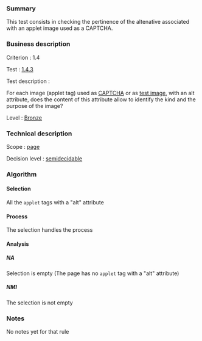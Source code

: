 ### Summary

This test consists in checking the pertinence of the altenative
associated with an applet image used as a CAPTCHA.

### Business description

Criterion : 1.4

Test : [1.4.3](http://www.accessiweb.org/index.php/accessiweb-22-english-version.html#test-1-4-3)

Test description :

For each image (applet tag) used as
[CAPTCHA](http://www.braillenet.org/accessibilite/referentiel-aw21-en/glossaire.php#mcaptcha)
or as [test
image](http://www.braillenet.org/accessibilite/referentiel-aw21-en/glossaire.php#mImgTest),
with an alt attribute, does the content of this attribute allow to
identify the kind and the purpose of the image?

Level : [Bronze](/en/category/rules-design/accessiweb-11/level/bronze)

### Technical description

Scope : [page](/en/category/rules-design/accessiweb-11/scope/page)

Decision level :
[semidecidable](/en/category/rules-design/accessiweb-11/decision-level/semidecidable)

### Algorithm

#### Selection

All the `applet` tags with a "alt" attribute

#### Process

The selection handles the process

#### Analysis

##### NA

Selection is empty (The page has no `applet` tag with a "alt"
attribute)

##### NMI

The selection is not empty

### Notes

No notes yet for that rule
